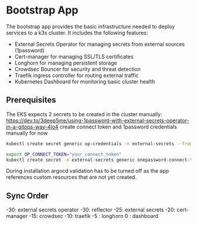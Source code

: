 # Bootstrap App

The bootstrap app provides the basic infrastructure needed to deploy services to a k3s cluster. It includes the following features:

- External Secrets Operator for managing secrets from external sources (1password)
- Cert-manager for managing SSL/TLS certificates
- Longhorn for managing persistent storage
- Crowdsec Bouncer for security and threat detection
- Traefik ingress controller for routing external traffic
- Kubernetes Dashboard for monitoring basic cluster health

## Prerequisites

The EKS expects 2 secrets to be created in the cluster manually:
<https://dev.to/3deep5me/using-1password-with-external-secrets-operator-in-a-gitops-way-4lo4>
create connect token and 1password credentials manually for now

```bash
kubectl create secret generic op-credentials -n external-secrets --from-literal=1password-credentials.json="$(cat /path/to/1password-credentials.json | base64)"
```

```bash
export OP_CONNECT_TOKEN="your_connect_token"
kubectl create secret -n external-secrets generic onepassword-connect-token --from-literal=token=$OP_CONNECT_TOKEN
```

During installation argocd validation has to be turned off as the app references custom resources that are not yet created.

## Sync Order

-30: external secrets operator
-30: reflector
-25: external secrets
-20: cert-manager
-15: crowdsec
-10: traefik
-5 : longhorn
 0 : dashboard
